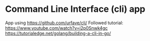 Command Line Interface (cli) app
================================

App using https://github.com/urfave/cli/
Followed tutorial: https://www.youtube.com/watch?v=i2p0Snwk4gc https://tutorialedge.net/golang/building-a-cli-in-go/
